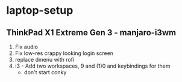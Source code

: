 # laptop-setup
## ThinkPad X1 Extreme Gen 3 - manjaro-i3wm

1. Fix audio
2. Fix low-res crappy looking login screen
3. replace dmenu with rofi
4. i3 - Add two workspaces, 9 and (1)0 and keybindings for them
    - don't start conky